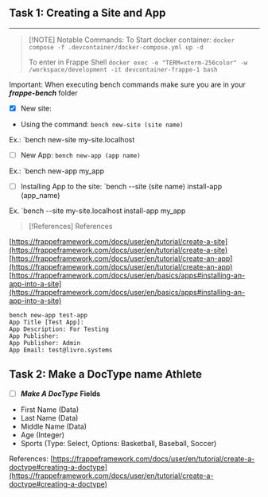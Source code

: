 
## Task 1: Creating a Site and App
---
> [!NOTE] Notable Commands:
> To Start docker container:
> 	`docker compose -f .devcontainer/docker-compose.yml up -d`
> 
> To enter in Frappe Shell
> 	`docker exec -e "TERM=xterm-256color" -w /workspace/development -it devcontainer-frappe-1 bash`
> 

Important: When executing bench commands make sure you are in your ***frappe-bench*** folder
- [x] New site:
- Using the command:
	`bench new-site (site name)`

Ex.:
	`bench new-site my-site.localhost

- [ ] New App:
	`bench new-app (app name)`

Ex.:
	`bench new-app my_app

- [ ] Installing App to the site:
	`bench --site (site name) install-app (app_name)

Ex.
	`bench --site my-site.localhost install-app my_app


> [!References] References
> 
[https://frappeframework.com/docs/user/en/tutorial/create-a-site](https://frappeframework.com/docs/user/en/tutorial/create-a-site) [https://frappeframework.com/docs/user/en/tutorial/create-an-app](https://frappeframework.com/docs/user/en/tutorial/create-an-app) [https://frappeframework.com/docs/user/en/basics/apps#installing-an-app-into-a-site](https://frappeframework.com/docs/user/en/basics/apps#installing-an-app-into-a-site)

```
bench new-app test-app
App Title [Test App]: 
App Description: For Testing
App Publisher: 
App Publisher: Admin
App Email: test@livro.systems
```

## Task 2: Make a DocType name Athlete

- [ ] ***Make A DocType***
**Fields**
- First Name (Data)
- Last Name (Data)
- Middle Name (Data)
- Age (Integer)
- Sports (Type: Select, Options: Basketball, Baseball, Soccer)

References: [https://frappeframework.com/docs/user/en/tutorial/create-a-doctype#creating-a-doctype](https://frappeframework.com/docs/user/en/tutorial/create-a-doctype#creating-a-doctype)
